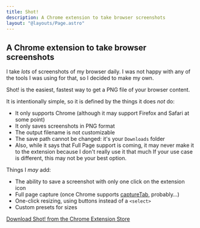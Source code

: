 ```yaml
---
title: Shot!
description: A Chrome extension to take browser screenshots
layout: "@layouts/Page.astro"
---
```


## A Chrome extension to take browser screenshots

I take *lots* of screenshots of my browser daily. I was not happy with any of the tools I was using for that, so I decided to make my own.

Shot! is the easiest, fastest way to get a PNG file of your browser content.

It is intentionally simple, so it is defined by the things it does *not* do:

- It only supports Chrome (although it may support Firefox and Safari at some point)
- It only saves screenshots in PNG format
- The output filename is not customizable
- The save path cannot be changed: it's your `Downloads` folder
- Also, while it says that Full Page support is coming, it may never make it to the extension because I don't really use it that much
If your use case is different, this may not be your best option.

Things I _may_ add:

- The ability to save a screenshot with only one click on the extension icon
- Full page capture (once Chrome supports [captureTab](https://developer.mozilla.org/en-US/docs/Mozilla/Add-ons/WebExtensions/API/tabs/captureTab), probably…)
- One-click resizing, using buttons instead of a `<select>`
- Custom presets for sizes

[Download Shot! from the Chrome Extension Store](https://google.com)
